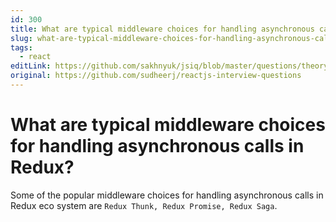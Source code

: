 ```yaml
---
id: 300
title: What are typical middleware choices for handling asynchronous calls in Redux?
slug: what-are-typical-middleware-choices-for-handling-asynchronous-calls-in-redux
tags:
  - react
editLink: https://github.com/sakhnyuk/jsiq/blob/master/questions/theory/react/300.md
original: https://github.com/sudheerj/reactjs-interview-questions
---
```


# What are typical middleware choices for handling asynchronous calls in Redux?

Some of the popular middleware choices for handling asynchronous calls in Redux eco system are `Redux Thunk, Redux Promise, Redux Saga`.